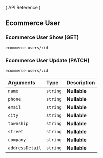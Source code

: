 ( API Reference )

## Ecommerce User

### Ecommerce User Show (GET)

```
ecommerce-users/:id
```

### Ecommerce User Update (PATCH)

```
ecommerce-users/:id
```

| Arguments       | Type     | Description  |
| :-------------- | :------- | :----------- |
| `name`          | `string` | **Nullable** |
| `phone`         | `string` | **Nullable** |
| `email`         | `string` | **Nullable** |
| `city`          | `string` | **Nullable** |
| `township`      | `string` | **Nullable** |
| `street`        | `string` | **Nullable** |
| `company`       | `string` | **Nullable** |
| `addressDetail` | `string` | **Nullable** |
